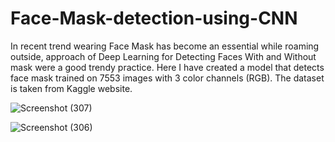 # Face-Mask-detection-using-CNN
In recent trend wearing Face Mask has become an essential while roaming outside, approach of Deep Learning for Detecting Faces With and Without mask were a good trendy practice. Here I have created a model that detects face mask trained on 7553 images with 3 color channels (RGB).
The dataset is taken from Kaggle website.


![Screenshot (307)](https://github.com/nayanadg/Face-Mask-detection-using-CNN/assets/96173301/2a4177ec-a37c-4acf-a6dd-afb436c77659)



![Screenshot (306)](https://github.com/nayanadg/Face-Mask-detection-using-CNN/assets/96173301/2ba5cb85-f298-4dd9-85a3-a9828c6d1a23)
